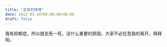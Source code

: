 ```yaml
---
title: "走饭的微博"
date: 2012-03-18T00:00:00+08:00
draft: false
---
```


我有抑郁症，所以就去死一死，没什么重要的原因，大家不必在意我的离开。拜拜啦。 ​​​
